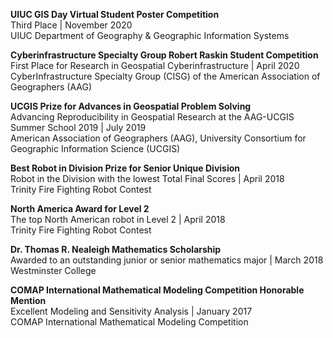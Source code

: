 
**UIUC GIS Day Virtual Student Poster Competition**  
Third Place | November 2020  
UIUC Department of Geography & Geographic Information Systems  

**Cyberinfrastructure Specialty Group Robert Raskin Student Competition**  
First Place for Research in Geospatial Cyberinfrastructure | April 2020  
CyberInfrastructure Specialty Group (CISG) of the American Association of Geographers (AAG)  

**UCGIS Prize for Advances in Geospatial Problem Solving**  
Advancing Reproducibility in Geospatial Research at the AAG-UCGIS Summer School 2019 | July 2019  
American Association of Geographers (AAG), University Consortium for Geographic Information Science (UCGIS)  

**Best Robot in Division Prize for Senior Unique Division**  
Robot in the Division with the lowest Total Final Scores | April 2018  
Trinity Fire Fighting Robot Contest  

**North America Award for Level 2**  
The top North American robot in Level 2 | April 2018  
Trinity Fire Fighting Robot Contest  

**Dr. Thomas R. Nealeigh Mathematics Scholarship**  
Awarded to an outstanding junior or senior mathematics major | March 2018  
Westminster College  

**COMAP International Mathematical Modeling Competition Honorable Mention**  
Excellent Modeling and Sensitivity Analysis | January 2017  
COMAP International Mathematical Modeling Competition  
